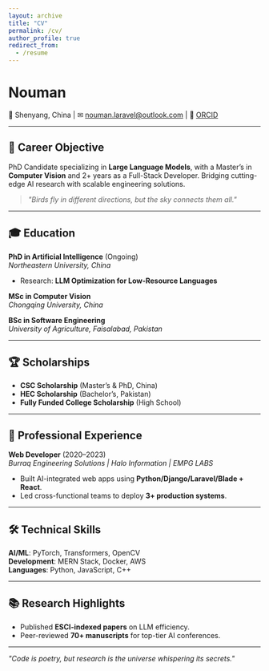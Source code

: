 ```yaml
---
layout: archive
title: "CV"
permalink: /cv/
author_profile: true
redirect_from:
  - /resume
---
```


# **Nouman**  
📍 Shenyang, China | ✉ nouman.laravel@outlook.com | 🔗 [ORCID](https://orcid.org/0009-0009-0455-6034)  

---

## **📌 Career Objective**  
PhD Candidate specializing in **Large Language Models**, with a Master’s in **Computer Vision** and 2+ years as a Full-Stack Developer. Bridging cutting-edge AI research with scalable engineering solutions.  

> *"Birds fly in different directions, but the sky connects them all."*  

---

## **🎓 Education**  
**PhD in Artificial Intelligence** (Ongoing)  
*Northeastern University, China*  
- Research: **LLM Optimization for Low-Resource Languages**  

**MSc in Computer Vision**  
*Chongqing University, China*  

**BSc in Software Engineering**  
*University of Agriculture, Faisalabad, Pakistan*  

---

## **🏆 Scholarships**  
- **CSC Scholarship** (Master’s & PhD, China)  
- **HEC Scholarship** (Bachelor’s, Pakistan)  
- **Fully Funded College Scholarship** (High School)  

---

## **💼 Professional Experience**  
**Web Developer** (2020–2023)  
*Burraq Engineering Solutions | Halo Information | EMPG LABS*  
- Built AI-integrated web apps using **Python/Django/Laravel/Blade + React**.  
- Led cross-functional teams to deploy **3+ production systems**.  

---

## **🛠 Technical Skills**  
**AI/ML**: PyTorch, Transformers, OpenCV  
**Development**: MERN Stack, Docker, AWS  
**Languages**: Python, JavaScript, C++  

---

## **📚 Research Highlights**  
- Published **ESCI-indexed papers** on LLM efficiency.  
- Peer-reviewed **70+ manuscripts** for top-tier AI conferences.  

---

*"Code is poetry, but research is the universe whispering its secrets."*  
